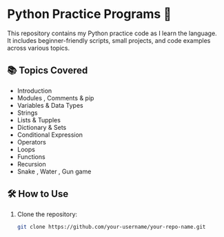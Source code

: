# Python Practice Programs 🐍

This repository contains my Python practice code as I learn the language.  
It includes beginner-friendly scripts, small projects, and code examples across various topics.

## 📚 Topics Covered

- Introduction 
- Modules , Comments & pip 
- Variables & Data Types
- Strings
- Lists & Tupples
- Dictionary & Sets
- Conditional Expression 
- Operators
- Loops 
- Functions
- Recursion 
- Snake , Water , Gun game

## 🛠️ How to Use

1. Clone the repository:
   ```bash
   git clone https://github.com/your-username/your-repo-name.git



